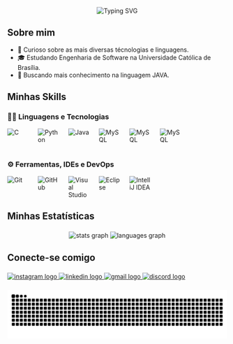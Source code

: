<p align="center">
  <img src="https://readme-typing-svg.herokuapp.com?font=Fira+Code&size=35&duration=4000&pause=2000&color=18d621&center=false&vCenter=false&width=1000&height=70&lines=Eai!+Bem-vindo+ao+meu+GitHub!" alt="Typing SVG" />

</p>


## Sobre mim

- 🤔 Curioso sobre as mais diversas técnologias e linguagens. 
- 🎓 Estudando Engenharia de Software na Universidade Católica de Brasília.
- 🌱 Buscando mais conhecimento na linguagem JAVA.

## Minhas Skills

### 👨‍💻 Linguagens e Tecnologias

<div style="display: flex; flex-wrap: wrap; gap: 20px;">
  <img src="https://cdn.jsdelivr.net/gh/devicons/devicon/icons/c/c-original.svg" width="50" height="50" alt="C"/>
  <img src="https://cdn.jsdelivr.net/gh/devicons/devicon/icons/python/python-original.svg" width="50" height="50" alt="Python"/>
  <img src="https://cdn.jsdelivr.net/gh/devicons/devicon/icons/java/java-original.svg" width="50" height="50" alt="Java"/>
  <img src="https://cdn.jsdelivr.net/gh/devicons/devicon/icons/mysql/mysql-original.svg" width="50" height="50" alt="MySQL"/>
  <img src="https://cdn.jsdelivr.net/gh/devicons/devicon/icons/mysql/debeaver-original.svg" width="50" height="50" alt="MySQL"/>
  <img src="https://cdn.jsdelivr.net/gh/devicons/devicon/icons/mysql/postman-original.svg" width="50" height="50" alt="MySQL"/>
</div>

### ⚙️ Ferramentas, IDEs e DevOps

<div style="display: flex; flex-wrap: wrap; gap: 20px; margin-top: 10px;">
  <img src="https://cdn.jsdelivr.net/gh/devicons/devicon/icons/git/git-original.svg" width="50" height="50" alt="Git"/>
  <img src="https://cdn.jsdelivr.net/gh/devicons/devicon/icons/github/github-original.svg" width="50" height="50" alt="GitHub"/>
  <img src="https://cdn.jsdelivr.net/gh/devicons/devicon/icons/vscode/vscode-original.svg" width="50" height="50" alt="Visual Studio Code"/>
  <img src="https://cdn.jsdelivr.net/gh/devicons/devicon/icons/eclipse/eclipse-original.svg" width="50" height="50" alt="Eclipse"/>
  <img src="https://cdn.jsdelivr.net/gh/devicons/devicon/icons/intellij/intellij-original.svg" width="50" height="50" alt="IntelliJ IDEA"/>
</div>

<h2 align="left">Minhas Estatísticas</h2>

###

<p align="center">
  <img src="https://github-readme-stats.vercel.app/api?username=davicastroo&theme=tokyonight" height="150" alt="stats graph" />
  <img src="https://github-readme-stats.vercel.app/api/top-langs?username=davicastroo&locale=en&hide_title=false&layout=compact&card_width=320&langs_count=5&theme=tokyonight&hide_border=false" height="150" alt="languages graph" />
</p>

###

<h2 align="left">Conecte-se comigo</h2>

###

<div align="left">
  <a href="https://www.instagram.com/davi_.ramoz" target="_blank">
    <img src="https://raw.githubusercontent.com/maurodesouza/profile-readme-generator/master/src/assets/icons/social/instagram/default.svg" width="52" height="40" alt="instagram logo"  />
  </a>
  <a href="https://www.linkedin.com/in/davicastroo/" target="_blank">
    <img src="https://raw.githubusercontent.com/maurodesouza/profile-readme-generator/master/src/assets/icons/social/linkedin/default.svg" width="52" height="40" alt="linkedin logo"  />
  </a>
  <a href="davic.b.c.r@gmail.com" target="_blank">
    <img src="https://raw.githubusercontent.com/maurodesouza/profile-readme-generator/master/src/assets/icons/social/gmail/default.svg" width="52" height="40" alt="gmail logo"  />
  </a>
  <a href="https://discordapp.com/users/271049005943881729" target="_blank">
    <img src="https://raw.githubusercontent.com/maurodesouza/profile-readme-generator/master/src/assets/icons/social/discord/default.svg" width="52" height="40" alt="discord logo"  />
  </a>
</div>

###

<picture align="center">
  <source media="(prefers-color-scheme: dark)" srcset="https://raw.githubusercontent.com/davicastroo/DaviCastroo/output/github-contribution-grid-snake-dark.svg">
  <source media="(prefers-color-scheme: light)" srcset="https://raw.githubusercontent.com/davicastroo/DaviCastroo/output/github-contribution-grid-snake-dark.svg">
  <img align="center" alt="github contribution grid snake animation" src="https://raw.githubusercontent.com/davicastroo/DaviCastroo/output/github-contribution-grid-snake.svg">
</picture>

###
